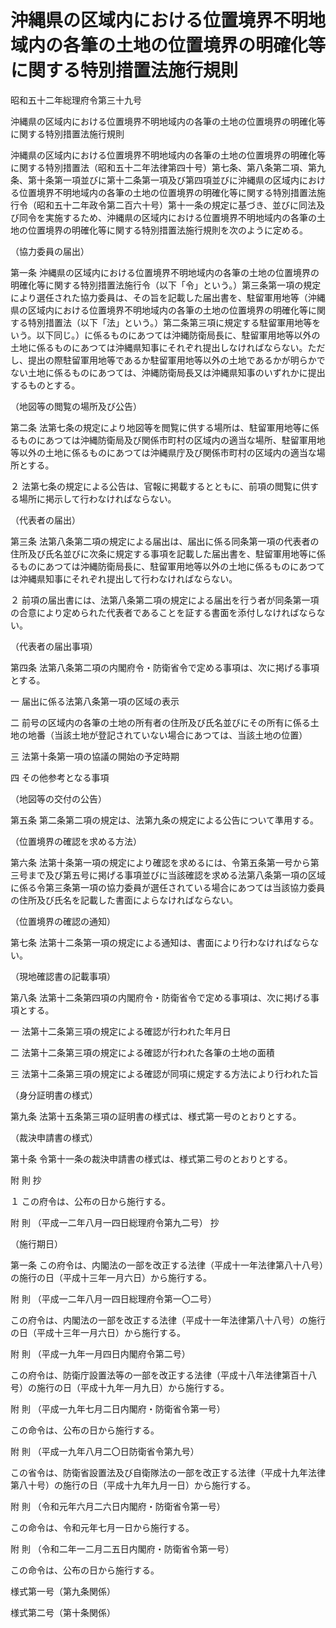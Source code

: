 # 沖縄県の区域内における位置境界不明地域内の各筆の土地の位置境界の明確化等に関する特別措置法施行規則

昭和五十二年総理府令第三十九号

沖縄県の区域内における位置境界不明地域内の各筆の土地の位置境界の明確化等に関する特別措置法施行規則

沖縄県の区域内における位置境界不明地域内の各筆の土地の位置境界の明確化等に関する特別措置法（昭和五十二年法律第四十号）第七条、第八条第二項、第九条、第十条第一項並びに第十二条第一項及び第四項並びに沖縄県の区域内における位置境界不明地域内の各筆の土地の位置境界の明確化等に関する特別措置法施行令（昭和五十二年政令第二百六十号）第十一条の規定に基づき、並びに同法及び同令を実施するため、沖縄県の区域内における位置境界不明地域内の各筆の土地の位置境界の明確化等に関する特別措置法施行規則を次のように定める。

（協力委員の届出）

第一条 沖縄県の区域内における位置境界不明地域内の各筆の土地の位置境界の明確化等に関する特別措置法施行令（以下「令」という。）第三条第一項の規定により選任された協力委員は、その旨を記載した届出書を、駐留軍用地等（沖縄県の区域内における位置境界不明地域内の各筆の土地の位置境界の明確化等に関する特別措置法（以下「法」という。）第二条第三項に規定する駐留軍用地等をいう。以下同じ。）に係るものにあつては沖縄防衛局長に、駐留軍用地等以外の土地に係るものにあつては沖縄県知事にそれぞれ提出しなければならない。ただし、提出の際駐留軍用地等であるか駐留軍用地等以外の土地であるかが明らかでない土地に係るものにあつては、沖縄防衛局長又は沖縄県知事のいずれかに提出するものとする。

（地図等の閲覧の場所及び公告）

第二条 法第七条の規定により地図等を閲覧に供する場所は、駐留軍用地等に係るものにあつては沖縄防衛局及び関係市町村の区域内の適当な場所、駐留軍用地等以外の土地に係るものにあつては沖縄県庁及び関係市町村の区域内の適当な場所とする。

２ 法第七条の規定による公告は、官報に掲載するとともに、前項の閲覧に供する場所に掲示して行わなければならない。

（代表者の届出）

第三条 法第八条第二項の規定による届出は、届出に係る同条第一項の代表者の住所及び氏名並びに次条に規定する事項を記載した届出書を、駐留軍用地等に係るものにあつては沖縄防衛局長に、駐留軍用地等以外の土地に係るものにあつては沖縄県知事にそれぞれ提出して行わなければならない。

２ 前項の届出書には、法第八条第二項の規定による届出を行う者が同条第一項の合意により定められた代表者であることを証する書面を添付しなければならない。

（代表者の届出事項）

第四条 法第八条第二項の内閣府令・防衛省令で定める事項は、次に掲げる事項とする。

一 届出に係る法第八条第一項の区域の表示

二 前号の区域内の各筆の土地の所有者の住所及び氏名並びにその所有に係る土地の地番（当該土地が登記されていない場合にあつては、当該土地の位置）

三 法第十条第一項の協議の開始の予定時期

四 その他参考となる事項

（地図等の交付の公告）

第五条 第二条第二項の規定は、法第九条の規定による公告について準用する。

（位置境界の確認を求める方法）

第六条 法第十条第一項の規定により確認を求めるには、令第五条第一号から第三号まで及び第五号に掲げる事項並びに当該確認を求める法第八条第一項の区域に係る令第三条第一項の協力委員が選任されている場合にあつては当該協力委員の住所及び氏名を記載した書面によらなければならない。

（位置境界の確認の通知）

第七条 法第十二条第一項の規定による通知は、書面により行わなければならない。

（現地確認書の記載事項）

第八条 法第十二条第四項の内閣府令・防衛省令で定める事項は、次に掲げる事項とする。

一 法第十二条第三項の規定による確認が行われた年月日

二 法第十二条第三項の規定による確認が行われた各筆の土地の面積

三 法第十二条第三項の規定による確認が同項に規定する方法により行われた旨

（身分証明書の様式）

第九条 法第十五条第三項の証明書の様式は、様式第一号のとおりとする。

（裁決申請書の様式）

第十条 令第十一条の裁決申請書の様式は、様式第二号のとおりとする。

附 則 抄

１ この府令は、公布の日から施行する。

附 則 （平成一二年八月一四日総理府令第九二号） 抄

（施行期日）

第一条 この府令は、内閣法の一部を改正する法律（平成十一年法律第八十八号）の施行の日（平成十三年一月六日）から施行する。

附 則 （平成一二年八月一四日総理府令第一〇二号）

この府令は、内閣法の一部を改正する法律（平成十一年法律第八十八号）の施行の日（平成十三年一月六日）から施行する。

附 則 （平成一九年一月四日内閣府令第二号）

この府令は、防衛庁設置法等の一部を改正する法律（平成十八年法律第百十八号）の施行の日（平成十九年一月九日）から施行する。

附 則 （平成一九年七月二日内閣府・防衛省令第一号）

この命令は、公布の日から施行する。

附 則 （平成一九年八月二〇日防衛省令第九号）

この省令は、防衛省設置法及び自衛隊法の一部を改正する法律（平成十九年法律第八十号）の施行の日（平成十九年九月一日）から施行する。

附 則 （令和元年六月二六日内閣府・防衛省令第一号）

この命令は、令和元年七月一日から施行する。

附 則 （令和二年一二月二五日内閣府・防衛省令第一号）

この命令は、公布の日から施行する。

様式第一号（第九条関係）

[](/./pict/_001.pdf)

様式第二号（第十条関係）

[](/./pict/_002.pdf)
